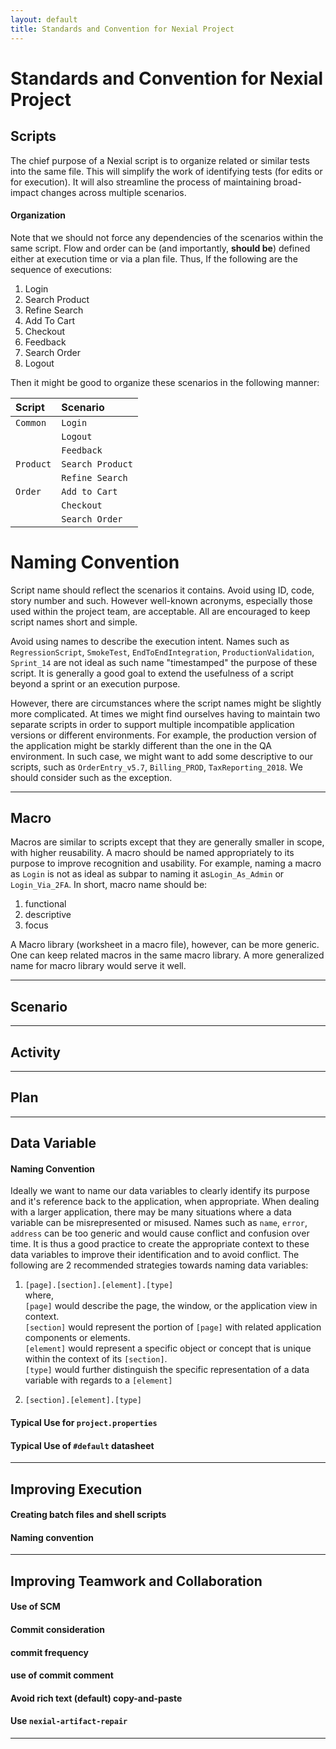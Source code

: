 ```yaml
---
layout: default
title: Standards and Convention for Nexial Project
---
```


# Standards and Convention for Nexial Project


## Scripts
The chief purpose of a Nexial script is to organize related or similar tests into the same file. This will simplify
the work of identifying tests (for edits or for execution). It will also streamline the process of maintaining broad-
impact changes across multiple scenarios.

#### Organization
Note that we should not force any dependencies of the scenarios within the same script. Flow and order can be (and 
importantly, **should be**) defined either at execution time or via a plan file. Thus, If the following are the 
sequence of executions:
1. Login
2. Search Product
3. Refine Search
4. Add To Cart
5. Checkout
6. Feedback
7. Search Order
8. Logout

Then it might be good to organize these scenarios in the following manner:

| Script      | Scenario         |
|:------------|:-----------------|
| `Common`    | `Login`          |
|             | `Logout`         |
|             | `Feedback`       |
| `Product`   | `Search Product` |
|             | `Refine Search`  |
| `Order`     | `Add to Cart`    |
|             | `Checkout`       |
|             | `Search Order`   |

# Naming Convention
Script name should reflect the scenarios it contains. Avoid using ID, code, story number and such. However well-known 
acronyms, especially those used within the project team, are acceptable. All are encouraged to keep script names short
and simple.

Avoid using names to describe the execution intent. Names such as `RegressionScript`, `SmokeTest`, 
`EndToEndIntegration`, `ProductionValidation`, `Sprint_14` are not ideal as such name "timestamped" the purpose of 
these script. It is generally a good goal to extend the usefulness of a script beyond a sprint or an execution purpose.

However, there are circumstances where the script names might be slightly more complicated. At times we might find 
ourselves having to maintain two separate scripts in order to support multiple incompatible application versions or 
different environments. For example, the production version of the application might be starkly different than the one 
in the QA environment. In such case, we might want to add some descriptive to our scripts, such as `OrderEntry_v5.7`, 
`Billing_PROD`, `TaxReporting_2018`. We should consider such as the exception.

-----

## Macro
Macros are similar to scripts except that they are generally smaller in scope, with higher reusability. A macro should
be named appropriately to its purpose to improve recognition and usability. For example, naming a macro as `Login` is
not as ideal as subpar to naming it as`Login_As_Admin` or `Login_Via_2FA`. In short, macro name should be:
1. functional
2. descriptive
3. focus

A Macro library (worksheet in a macro file), however, can be more generic. One can keep related macros in the same
macro library. A more generalized name for macro library would serve it well.
 
-----

## Scenario

-----

## Activity

-----

## Plan

-----

## Data Variable

#### Naming Convention
Ideally we want to name our data variables to clearly identify its purpose and it's reference back to the application, 
when appropriate. When dealing with a larger application, there may be many situations where a data variable can be 
misrepresented or misused. Names such as `name`, `error`, `address` can be too generic and would cause conflict and 
confusion over time. It is thus a good practice to create the appropriate context to these data variables to improve
their identification and to avoid conflict. The following are 2 recommended strategies towards naming data variables:

1. `[page].[section].[element].[type]`<br/>
    where,<br/>
    `[page]`    would describe the page, the window, or the application view in context.<br/>
    `[section]` would represent the portion of `[page]` with related application components or elements.<br/>
    `[element]` would represent a specific object or concept that is unique within the context of its `[section]`.<br/>
    `[type]`    would further distinguish the specific representation of a data variable with regards to a `[element]`<br/>
     
2. `[section].[element].[type]`


#### Typical Use for `project.properties`
#### Typical Use of `#default` datasheet

-----

## Improving Execution 
#### Creating batch files and shell scripts
#### Naming convention

-----

## Improving Teamwork and Collaboration
#### Use of SCM
#### Commit consideration
#### commit frequency
#### use of commit comment
#### Avoid rich text (default) copy-and-paste
#### Use `nexial-artifact-repair`

-----

